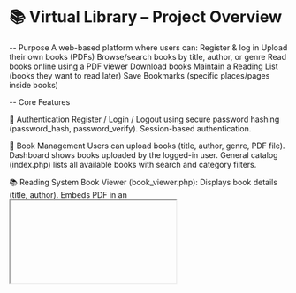 # 📚 Virtual Library – Project Overview

-- Purpose
A web-based platform where users can:
Register & log in
Upload their own books (PDFs)
Browse/search books by title, author, or genre
Read books online using a PDF viewer
Download books
Maintain a Reading List (books they want to read later)
Save Bookmarks (specific places/pages inside books)


-- Core Features

🔐 Authentication
Register / Login / Logout using secure password hashing (password_hash, password_verify).
Session-based authentication.

📖 Book Management
Users can upload books (title, author, genre, PDF file).
Dashboard shows books uploaded by the logged-in user.
General catalog (index.php) lists all available books with search and category filters.

📚 Reading System
Book Viewer (book_viewer.php):
Displays book details (title, author).
Embeds PDF in an <iframe> or PDF.js viewer.
Allows adding to Reading List or Bookmarking.

📝 Reading List
User can add/remove books to/from their reading list.
Shown on the sidebar of dashboard.php.

🔖 Bookmarks
User can save bookmarks for a book (with page number).
Displayed in the sidebar of dashboard.php.
Clicking takes them back to the book and page.

🏠 Dashboard (dashboard.php)
Shows:
Uploaded books
Featured catalog of recent books
Reading List
Bookmarks

🔍 Search & Categories
Search by title, author, genre.
Sidebar quick links (Science, History, Technology, Fiction, etc.).


-- Database Structure (example tables)

users
| id | name | email | password | is_admin | created_at |
books
| id | title | author | genre | filename | uploaded_by | uploaded_at |
reading_list
| id | user_id | book_id |
bookmarks
| id | user_id | book_id | page | created_at |


-- Tech Stack
Frontend: HTML, CSS (custom stylesheet), basic PHP templates.
Backend: PHP (procedural, mysqli with prepared statements).
Database: MySQL / MariaDB.

File Storage: books/ folder for uploaded PDFs.
